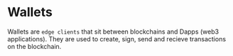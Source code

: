 # Wallets

Wallets are `edge clients` that sit between blockchains and Dapps (web3 applications). They are used to create, sign, send and recieve transactions on the blockchain.
